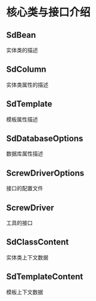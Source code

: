 # 核心类与接口介绍
## SdBean
实体类的描述
## SdColumn
实体类属性的描述
## SdTemplate
模板属性描述
## SdDatabaseOptions
数据库属性描述
## ScrewDriverOptions
接口的配置文件
## ScrewDriver
工具的接口
## SdClassContent
实体类上下文数据
## SdTemplateContent
模板上下文数据